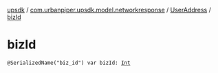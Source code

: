 [upsdk](../../index.md) / [com.urbanpiper.upsdk.model.networkresponse](../index.md) / [UserAddress](index.md) / [bizId](./biz-id.md)

# bizId

`@SerializedName("biz_id") var bizId: `[`Int`](https://kotlinlang.org/api/latest/jvm/stdlib/kotlin/-int/index.html)
